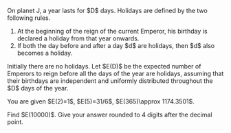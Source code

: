 <p>On planet J, a year lasts for $D$ days. Holidays are defined by the two following rules.</p>
<ol>
<li>At the beginning of the reign of the current Emperor, his birthday is declared a holiday from that year onwards.</li>
<li>If both the day before and after a day $d$ are holidays, then $d$ also becomes a holiday.</li>
</ol>
<p>Initially there are no holidays. Let $E(D)$ be the expected number of Emperors to reign before all the days of the year are holidays, assuming that their birthdays are independent and uniformly distributed throughout the $D$ days of the year.</p>
<p>You are given $E(2)=1$, $E(5)=31/6$, $E(365)\approx 1174.3501$.</p>
<p>Find $E(10000)$. Give your answer rounded to 4 digits after the decimal point.</p>

